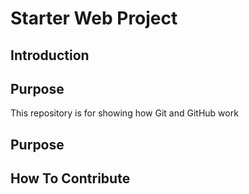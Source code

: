 # Starter Web Project

## Introduction

## Purpose
This repository is for showing how Git and GitHub work

## Purpose

## How To Contribute

